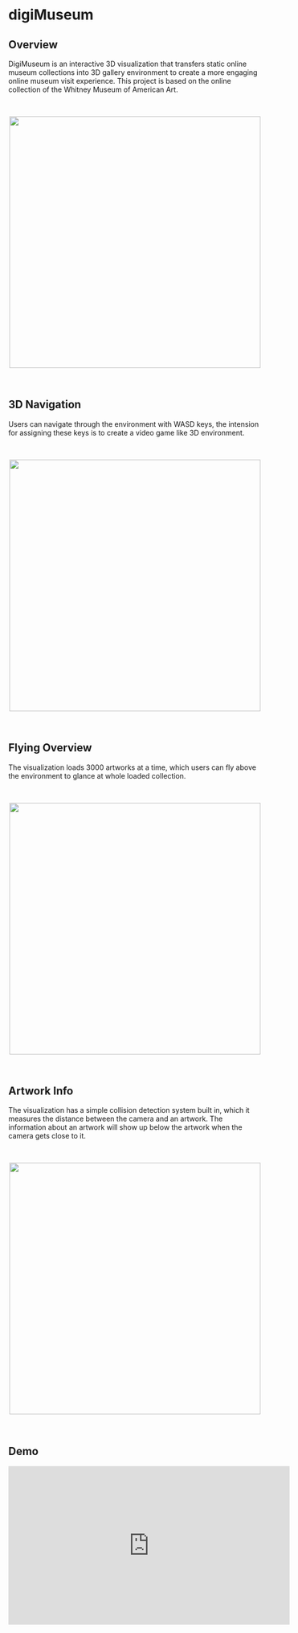 # digiMuseum


<h2>Overview</h2>
<p>DigiMuseum is an interactive 3D visualization that transfers static online museum collections into 3D gallery environment to create a more engaging online museum visit experience. This project is based on the online collection of the Whitney Museum of American Art.</p>
</br>
<p align="center">
<img src= "https://github.com/jimmyadg/digiMuseum/blob/master/screenshots/overview.png" width="500"/>
</p>

<br/>

<h2>3D Navigation</h2>
<p>Users can navigate through the environment with WASD keys, the intension for assigning these keys is to create a video game like 3D environment.</P>
</br>
<p align="center">
<img src= "https://github.com/jimmyadg/digiMuseum/blob/master/screenshots/navigation.png" width="500"/>
</p>

<br/>

<h2>Flying Overview</h2>
<p>The visualization loads 3000 artworks at a time, which users can fly above the environment to glance at whole loaded collection.</p>

</br>
<p align="center">
<img src= "https://github.com/jimmyadg/digiMuseum/blob/master/screenshots/fly.png" width="500"/>
</p>

<br/>

<h2>Artwork Info</h2>
<p>The visualization has a simple collision detection system built in, which it measures the distance between the camera and an artwork. The information about an artwork will show up below the artwork when the camera gets close to it.</p>
</br>
<p align="center">
<img src= "https://github.com/jimmyadg/digiMuseum/blob/master/screenshots/info.png" width="500"/>
</p>

<br/>

<h2>Demo</h2>
<iframe width="560" height="315" src="https://www.youtube.com/embed/whgXFb7pLsg" frameborder="0" allowfullscreen></iframe>
